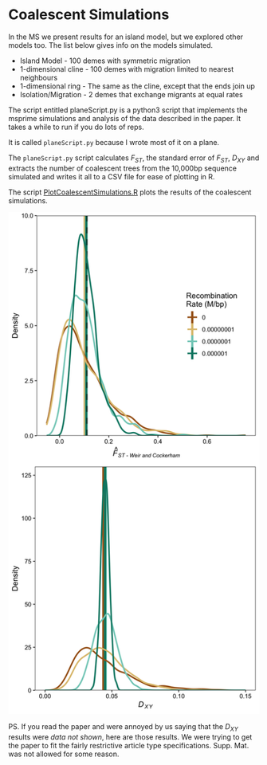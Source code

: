 # Coalescent Simulations

In the MS we present results for an island model, but we explored other models too. The list below gives info on the models simulated. 

* Island Model - 100 demes with symmetric migration
* 1-dimensional cline - 100 demes with migration limited to nearest neighbours
* 1-dimensional ring - The same as the cline, except that the ends join up
* Isolation/Migration - 2 demes that exchange migrants at equal rates

The script entitled planeScript.py is a python3 script that implements the msprime simulations and analysis of the data described in the paper. It takes a while to run if you do lots of reps.

It is called ```planeScript.py``` because I wrote most of it on a plane.

The ```planeScript.py``` script calculates *F<sub>ST</sub>*, the standard error of *F<sub>ST</sub>*, *D<sub>XY</sub>* and extracts the number of coalescent trees from the 10,000bp sequence simulated and writes it all to a CSV file for ease of plotting in R.


The script [PlotCoalescentSimulations.R](PlotCoalescentSimulations.R) plots the results of the coalescent simulations.



![](Fst_Dxy_Plot.png)


PS. If you read the paper and were annoyed by us saying that the *D<sub>XY</sub>* results were *data not shown*, here are those results. We were trying to get the paper to fit the fairly restrictive article type specifications. Supp. Mat. was not allowed for some reason.
